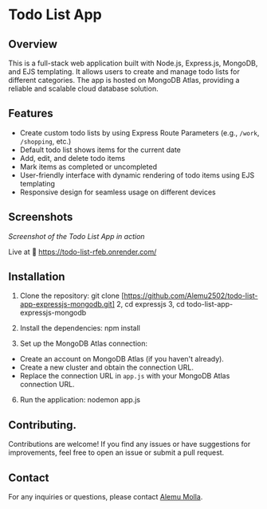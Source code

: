 # Todo List App


## Overview

This is a full-stack web application built with Node.js, Express.js, MongoDB, and EJS templating. It allows users to create and manage todo lists for different categories. The app is hosted on MongoDB Atlas, providing a reliable and scalable cloud database solution.

## Features

- Create custom todo lists by using Express Route Parameters (e.g., `/work`, `/shopping`, etc.)
- Default todo list shows items for the current date
- Add, edit, and delete todo items
- Mark items as completed or uncompleted
- User-friendly interface with dynamic rendering of todo items using EJS templating
- Responsive design for seamless usage on different devices

## Screenshots

*Screenshot of the Todo List App in action*

Live at 🚀 https://todo-list-rfeb.onrender.com/ 

## Installation

1. Clone the repository:
 git clone [https://github.com/Alemu2502/todo-list-app-expressjs-mongodb.git]
 2, cd expressjs
 3, cd todo-list-app-expressjs-mongodb
4. Install the dependencies:
 npm install

5. Set up the MongoDB Atlas connection:
- Create an account on MongoDB Atlas (if you haven't already).
- Create a new cluster and obtain the connection URL.
- Replace the connection URL in `app.js` with your MongoDB Atlas connection URL.

6. Run the application:
nodemon app.js

## Contributing.

Contributions are welcome! If you find any issues or have suggestions for improvements, feel free to open an issue or submit a pull request.

## Contact

For any inquiries or questions, please contact [Alemu Molla](alemu4617@gmail.com).


